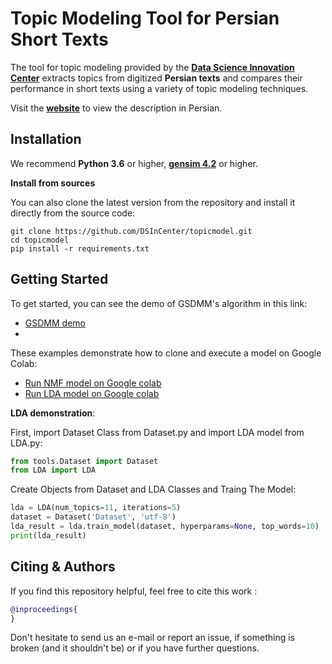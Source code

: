 # Topic Modeling Tool for Persian Short Texts

The tool for topic modeling provided by the **[Data Science Innovation Center](http://dslab.aut.ac.ir/fa/)** extracts topics from digitized **Persian texts** and compares their performance in short texts using a variety of topic modeling techniques.

Visit the **[website](http://dslab.aut.ac.ir/fa/products/%d9%be%d8%b1%d8%af%d8%a7%d8%b2%d8%b4-%d9%85%d8%aa%d9%86-%d9%88-%d8%b2%d8%a8%d8%a7%d9%86-%d8%b7%d8%a8%db%8c%d8%b9%db%8c/%d8%a7%d8%a8%d8%b2%d8%a7%d8%b1-%d8%af%d8%b3%d8%aa%d9%87-%d8%a8%d9%86%d8%af%db%8c-%d9%85%d9%88%d8%b6%d9%88%d8%b9%db%8c/)** to view the description in Persian.

## Installation
We recommend **Python 3.6** or higher, **[gensim 4.2](https://radimrehurek.com/gensim/)** or higher.

**Install from sources**

You can also clone the latest version from the repository and install it directly from the source code:

```
git clone https://github.com/DSInCenter/topicmodel.git
cd topicmodel
pip install -r requirements.txt
```

## Getting Started
To get started, you can see the demo of GSDMM's algorithm in this link:
- [GSDMM demo]([https://colab.research.google.com/drive/1l7Fs6yYrbIy9fXyTBflMXGaVQjh10RPn?usp=sharing](https://dsic-topic-model.herokuapp.com/))
- 
These examples demonstrate how to clone and execute a model on Google Colab:
- [Run NMF model on Google colab](https://colab.research.google.com/drive/1l7Fs6yYrbIy9fXyTBflMXGaVQjh10RPn?usp=sharing)
- [Run LDA model on Google colab](https://colab.research.google.com/drive/1yhNeh6J177fSQxEZE7OTLJMWtvff7LDA?usp=sharing) 

**LDA demonstration**:

First, import Dataset Class from Dataset.py and import LDA model from LDA.py:
````python
from tools.Dataset import Dataset
from LDA import LDA
````

Create Objects from Dataset and LDA Classes and Traing The Model:
````python
lda = LDA(num_topics=11, iterations=5)
dataset = Dataset('Dataset', 'utf-8')
lda_result = lda.train_model(dataset, hyperparams=None, top_words=10)
print(lda_result)
````

## Citing & Authors
If you find this repository helpful, feel free to cite this work []():

```bibtex 
@inproceedings{
}
```

Don't hesitate to send us an e-mail or report an issue, if something is broken (and it shouldn't be) or if you have further questions.

